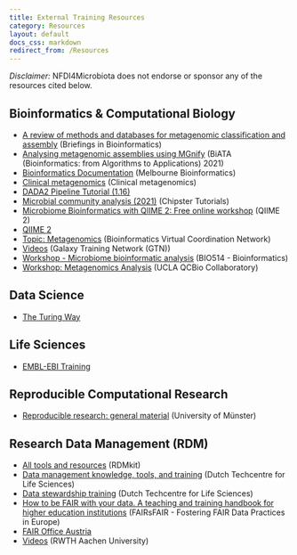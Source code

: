 ```yaml
---
title: External Training Resources
category: Resources
layout: default
docs_css: markdown
redirect_from: /Resources
---
```

*Disclaimer:* NFDI4Microbiota does not endorse or sponsor any of the resources cited below.

## Bioinformatics & Computational Biology
* [A review of methods and databases for metagenomic classification and assembly](https://doi.org/10.1093/bib/bbx120) (Briefings in Bioinformatics)
* [Analysing metagenomic assemblies using MGnify](https://biata-mgnify-2021.readthedocs.io/en/latest/index.html#mgnify-biata-2021) (BiATA (Bioinformatics: from Algorithms to Applications) 2021)
* [Bioinformatics Documentation](https://www.melbournebioinformatics.org.au/tutorials/#tutorials-and-protocols) (Melbourne Bioinformatics)
* [Clinical metagenomics](https://doi.org/10.1038/s41576-019-0113-7) (Clinical metagenomics)
* [DADA2 Pipeline Tutorial (1.16)](https://benjjneb.github.io/dada2/tutorial.html)
* [Microbial community analysis (2021)](https://www.youtube.com/playlist?list=PLjiXAZO27elBjPaknlze6BkxebpEuj9KL) (Chipster Tutorials)
* [Microbiome Bioinformatics with QIIME 2: Free online workshop](https://www.youtube.com/playlist?list=PLbVDKwGpb3XmkQmoBy1wh3QfWlWdn_pTT) (QIIME 2)
* [QIIME 2](https://docs.qiime2.org/2022.8/tutorials/)
* [Topic: Metagenomics](https://www.youtube.com/playlist?list=PL4K-daRUS2A9kPIMSuEIOODwt5YK3OMuv) (Bioinformatics Virtual Coordination Network)
* [Videos](https://training.galaxyproject.org/training-material/videos/) (Galaxy Training Network (GTN))
* [Workshop - Microbiome bioinformatic analysis](http://siobhonlegan.com/BIO514-microbiome/02_bioinformatics.html) (BIO514 - Bioinformatics)
* [Workshop: Metagenomics Analysis](https://youtube.com/playlist?list=PLOXLw2he7kYpET_tQK7wdEw739Lgz-HAf) (UCLA QCBio Collaboratory)

## Data Science
* [The Turing Way](https://the-turing-way.netlify.app/welcome)

## Life Sciences
* [EMBL-EBI Training](https://www.ebi.ac.uk/training/)

## Reproducible Computational Research
* [Reproducible research: general material](https://confluence.uni-muenster.de/display/r2s2/Reproducible+research%3A+general+material) (University of Münster)

## Research Data Management (RDM)
* [All tools and resources](https://rdmkit.elixir-europe.org/all_tools_and_resources) (RDMkit)
* [Data management knowledge, tools, and training](https://www.dtls.nl/fair-data/training/data-management-knowledge-tools/) (Dutch Techcentre for Life Sciences)
* [Data stewardship training](https://www.dtls.nl/training-and-education/data-related-training/) (Dutch Techcentre for Life Sciences)
* [How to be FAIR with your data. A teaching and training handbook for higher education institutions](https://doi.org/10.5281/zenodo.6674301) (FAIRsFAIR - Fostering FAIR Data Practices in Europe)
* [FAIR Office Austria](https://fair-office.at/lernen-sie-mehr/?lang=en)
* [Videos](https://www.rwth-aachen.de/cms/root/Forschung/Forschungsdatenmanagement/Weiterbildungsangebote/~udzt/Lehrvideos/?lidx=1) (RWTH Aachen University)
